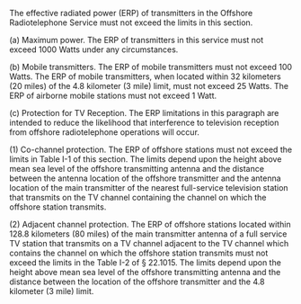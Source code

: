 The effective radiated power (ERP) of transmitters in the Offshore Radiotelephone Service must not exceed the limits in this section.

(a) Maximum power. The ERP of transmitters in this service must not exceed 1000 Watts under any circumstances.

(b) Mobile transmitters. The ERP of mobile transmitters must not exceed 100 Watts. The ERP of mobile transmitters, when located within 32 kilometers (20 miles) of the 4.8 kilometer (3 mile) limit, must not exceed 25 Watts. The ERP of airborne mobile stations must not exceed 1 Watt.

(c) Protection for TV Reception. The ERP limitations in this paragraph are intended to reduce the likelihood that interference to television reception from offshore radiotelephone operations will occur.

(1) Co-channel protection. The ERP of offshore stations must not exceed the limits in Table I-1 of this section. The limits depend upon the height above mean sea level of the offshore transmitting antenna and the distance between the antenna location of the offshore transmitter and the antenna location of the main transmitter of the nearest full-service television station that transmits on the TV channel containing the channel on which the offshore station transmits.

(2) Adjacent channel protection. The ERP of offshore stations located within 128.8 kilometers (80 miles) of the main transmitter antenna of a full service TV station that transmits on a TV channel adjacent to the TV channel which contains the channel on which the offshore station transmits must not exceed the limits in the Table I-2 of § 22.1015. The limits depend upon the height above mean sea level of the offshore transmitting antenna and the distance between the location of the offshore transmitter and the 4.8 kilometer (3 mile) limit.

